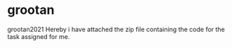 # grootan
grootan2021
Hereby i have attached the zip file containing the code for the task assigned for me. 
